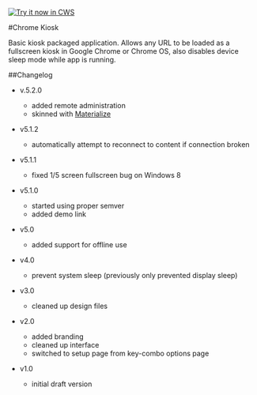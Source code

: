 <a target="_blank" href="https://chrome.google.com/webstore/detail/kiosk/afhcomalholahplbjhnmahkoekoijban">![Try it now in CWS](https://raw.github.com/GoogleChrome/chrome-app-samples/master/tryitnowbutton.png "Click here to install this application from the Chrome Web Store")</a>

#Chrome Kiosk

Basic kiosk packaged application. Allows any URL to be loaded as a fullscreen kiosk in Google Chrome or Chrome OS, also disables device sleep mode while app is running.

##Changelog
- v.5.2.0
	- added remote administration 
	- skinned with [Materialize](http://materializecss.com/)

- v5.1.2
	- automatically attempt to reconnect to content if connection broken

- v5.1.1
	- fixed 1/5 screen fullscreen bug on Windows 8

- v5.1.0
	- started using proper semver 
	- added demo link

- v5.0
	- added support for offline use
	
- v4.0
	- prevent system sleep	(previously only prevented display sleep)
	
- v3.0
	- cleaned up design files
	
- v2.0
	- added branding
	- cleaned up interface
	- switched to setup page from key-combo options page
	
- v1.0
	- initial draft version